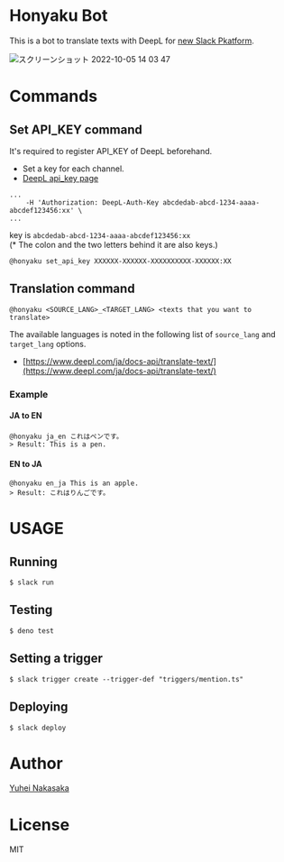 # Honyaku Bot

This is a bot to translate texts with DeepL for
[new Slack Pkatform](https://api.slack.com/future).

![スクリーンショット 2022-10-05 14 03 47](https://user-images.githubusercontent.com/1421093/193985753-0ba49d00-4b70-4ce7-a1d5-ae6530e6f53b.png)

# Commands

## Set API_KEY command

It's required to register API_KEY of DeepL beforehand.

* Set a key for each channel.
* [DeepL api_key page](https://www.deepl.com/ja/pro-api?cta=menu-pro-api/)

```text
...
	-H 'Authorization: DeepL-Auth-Key abcdedab-abcd-1234-aaaa-abcdef123456:xx' \
...
```

key is `abcdedab-abcd-1234-aaaa-abcdef123456:xx`  
(* The colon and the two letters behind it are also keys.)

```
@honyaku set_api_key XXXXXX-XXXXXX-XXXXXXXXXX-XXXXXX:XX
```

## Translation command

```
@honyaku <SOURCE_LANG>_<TARGET_LANG> <texts that you want to translate>
```

The available languages is noted in the following list of `source_lang` and
`target_lang` options.

- [https://www.deepl.com/ja/docs-api/translate-text/](https://www.deepl.com/ja/docs-api/translate-text/)

### Example

#### JA to EN

```
@honyaku ja_en これはペンです。
> Result: This is a pen.
```

#### EN to JA

```
@honyaku en_ja This is an apple.
> Result: これはりんごです。
```

# USAGE

## Running

```
$ slack run
```

## Testing

```
$ deno test
```

## Setting a trigger

```
$ slack trigger create --trigger-def "triggers/mention.ts"
```

## Deploying

```
$ slack deploy
```

# Author

[Yuhei Nakasaka](https://github.com/YuheiNakasaka)

# License

MIT
